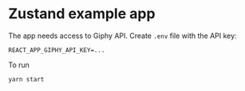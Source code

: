 # Zustand example app

The app needs access to Giphy API. Create `.env` file with the API key:

    REACT_APP_GIPHY_API_KEY=...

To run

    yarn start